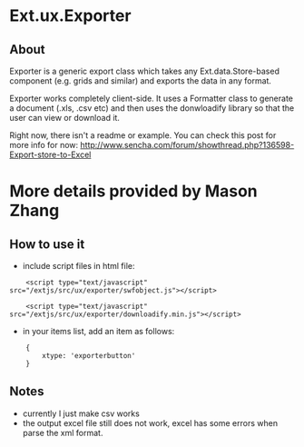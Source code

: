 # Ext.ux.Exporter

## About

Exporter is a generic export class which takes any Ext.data.Store-based component (e.g. grids and similar) and exports the data in any format.

Exporter works completely client-side.  It uses a Formatter class to generate a document (.xls, .csv etc) and then uses the donwloadify library so that the user can view or download it.

Right now, there isn't a readme or example. You can check this post for more info for now: http://www.sencha.com/forum/showthread.php?136598-Export-store-to-Excel

# More details provided by Mason Zhang
## How to use it
- include script files in html file:
```
    <script type="text/javascript" src="/extjs/src/ux/exporter/swfobject.js"></script>

    <script type="text/javascript" src="/extjs/src/ux/exporter/downloadify.min.js"></script>
```
- in your items list, add an item as follows:
```
    {
        xtype: 'exporterbutton'
    }
```

## Notes
- currently I just make csv works
- the output excel file still does not work, excel has some errors when parse the xml format.